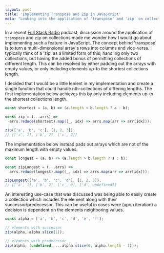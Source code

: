 ```yaml
---
layout: post
title: 'Implementing Transpose and Zip in JavaScript'
meta: "Looking into the application of 'transpose' and 'zip' on collections in JavaScript"
---
```


In a recent [Full Stack Radio](http://www.fullstackradio.com/39) podcast, discussion around the application of `transpose` and `zip` on collections made me wonder how I would go about implementing such a feature in JavaScript. <!--more-->
The concept behind 'transpose' is to turn a multi-dimensional array's rows into columns and vice-versa.
I typically think of a 'zip' as a limited form of this, handling only two collections, but having the added bonus of permitting collections of different length.
This can be resolved by either padding out the arrays with empty values, or only including elements up-to the shortest collections length.

I decided that I would be a little lenient in my implementation and create a single function that could handle nth-collections of differing lengths.
The first implementation below achieves this by only including elements up-to the shortest collections length.

```js
const shortest = (a, b) => (a.length < b.length ? a : b);

const zip = (...arrs) =>
  arrs.reduce(shortest).map((_, idx) => arrs.map(arr => arr[idx]));

zip(['a', 'b', 'c'], [1, 2, 3]);
// [['a', 1], ['b', 2], ['c', 3]]
```

The implementation below instead pads out arrays which are not of the maximum length with empty values.

```js
const longest = (a, b) => (a.length > b.length ? a : b);

const zipLongest = (...arrs) =>
  arrs.reduce(longest).map((_, idx) => arrs.map(arr => arr[idx]));

zipLongest(['a', 'b', 'c', 'd'], [1, 2, 3]);
// [['a', 1], ['b', 2], ['c', 3], ['d', undefined]]
```

An interesting use-case that was discussed was being able to easily create a collection which includes the element along with their successor/predecessor.
This can be useful in cases were (upon iteration) a decision is dependent on the elements neighboring values.

```js
const alpha = ['a', 'b', 'c', 'd', 'e', 'f'];

// elements with successor
zip(alpha, alpha.slice(1));

// elements with predecessor
zip(alpha, [undefined, ...alpha.slice(0, alpha.length - 1)]);
```
